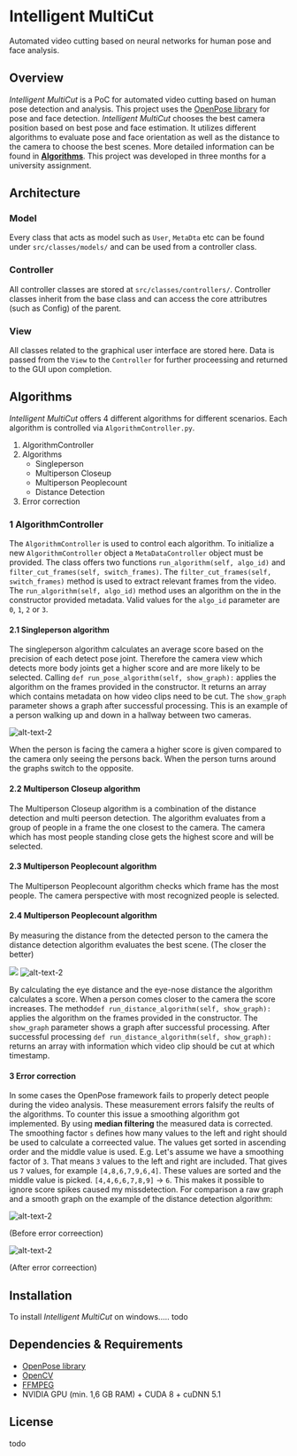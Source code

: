 
# Intelligent MultiCut
Automated video cutting based on neural networks for human pose and face analysis.

## Overview
*Intelligent MultiCut* is a PoC for automated video cutting based on human pose detection and analysis. This project uses the [OpenPose library](https://github.com/CMU-Perceptual-Computing-Lab/openpose) for pose and face detection. *Intelligent MultiCut* chooses the best camera position based on best pose and face estimation. It utilizes different algorithms to evaluate pose and face orientation as well as the distance to the camera to choose the best scenes. 
More detailed information can be found in **[Algorithms](#algorithms)**.
This project was developed in three months for a university assignment. 

## Architecture

### Model
Every class that acts as model such as `User`, `MetaDta` etc can be found under `src/classes/models/` and can be used from a controller class.

### Controller
All controller classes are stored at `src/classes/controllers/`. Controller classes inherit from the base class and can access the core attributres (such as Config) of the parent.

### View
All classes related to the graphical user interface are stored here. Data is passed from the `View` to the `Controller` for further proceessing and returned to the GUI upon completion. 

## Algorithms
*Intelligent MultiCut* offers 4 different algorithms for different scenarios. Each algorithm is controlled via `AlgorithmController.py`. 

1.  AlgorithmController
2.  Algorithms
    -   Singleperson
    -   Multiperson Closeup
    -   Multiperson Peoplecount
    -   Distance Detection
3.  Error correction

### 1 AlgorithmController
The `AlgorithmController` is used to control each algorithm. To initialize a new `AlgorithmController` object a `MetaDataController` object must be provided. The class offers two functions  `run_algorithm(self, algo_id)` and `filter_cut_frames(self, switch_frames)`. 
The `filter_cut_frames(self, switch_frames)` method is used to extract relevant frames from the video.  The `run_algorithm(self, algo_id)` method uses an algorithm on the in the constructor provided metadata.  Valid values for the  `algo_id` parameter are `0`, `1`, `2` or `3`.

#### 2.1 Singleperson algorithm
The singleperson algorithm calculates an average score based on the precision of each detect pose joint. Therefore the camera view which detects more body joints get a higher score and are more likely to be selected. Calling `def run_pose_algorithm(self, show_graph):` applies the algorithm on the frames provided in the constructor. It returns an array which contains metadata on how video clips need to be cut. The `show_graph` parameter shows a graph after successful processing. This is an example of a person walking up and down in a hallway between two cameras.

![alt-text-2](https://i.imgur.com/alesAzE.jpg)

When the person is facing the camera a higher score is given compared to the camera only seeing the persons back. When the person turns around the graphs switch to the opposite.

#### 2.2 Multiperson Closeup algorithm

The Multiperson Closeup algorithm is a combination of the distance detection and multi peerson detection. The algorithm evaluates from a group of people in a frame the one closest to the camera. The camera which has most people standing close gets the highest score and will be selected.

#### 2.3 Multiperson Peoplecount algorithm

The Multiperson Peoplecount algorithm checks which frame has the most people. The camera perspective with most recognized people is selected.

#### 2.4 Multiperson Peoplecount algorithm

By measuring the distance from the detected person to the camera the distance detection algorithm evaluates the best scene. (The closer the better)

<img src="/doc/markdown/Distance1.gif?raw=true"> ![alt-text-2](https://i.imgur.com/aDejcoV.jpg)

By calculating the eye distance and the eye-nose distance the algorithm calculates a score. When a person comes closer to the camera the score increases. The method`def run_distance_algorithm(self, show_graph):` applies the algorithm on the frames provided in the constructor. The `show_graph` parameter shows a graph after successful processing.
After successful processing `def run_distance_algorithm(self, show_graph):` returns an array with information which video clip should be cut at which timestamp.

#### 3 Error correction

In some cases the OpenPose framework fails to properly detect people during the video analysis. These measurement errors falsify the reults of the algorithms. To counter this issue a smoothing algorithm got implemented. By using <b>median filtering</b> the measured data is corrected. The smoothing factor `s` defines how many values to the left and right should be used to calculate a correected value. The values get sorted in ascending order and the middle value is used. E.g. Let's assume we have a smoothing factor of <code>3</code>. That means `3` values to the left and right are included. That gives us `7` values, for example `[4,8,6,7,9,6,4]`. These values are sorted and the middle value is picked. `[4,4,6,6,7,8,9]` -> `6`. This makes it possible to ignore score spikes caused my missdetection.
For comparison a raw graph and a smooth graph on the example of the distance detection algorithm:

![alt-text-2](https://i.imgur.com/mniifra.jpg)

(Before error correection)

![alt-text-2](https://i.imgur.com/NC5ECoW.jpg)

(After error correection)

## Installation

To install *Intelligent MultiCut* on windows..... todo

## Dependencies & Requirements
- [OpenPose library](https://github.com/CMU-Perceptual-Computing-Lab/openpose)
- [OpenCV](https://github.com/opencv/opencv)
- [FFMPEG](https://ffmpeg.zeranoe.com/builds/)
- NVIDIA GPU (min. 1,6 GB RAM) + CUDA 8 + cuDNN 5.1

## License

todo
